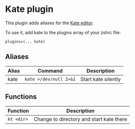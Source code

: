 # Kate plugin

This plugin adds aliases for the [Kate editor](https://kate-editor.org).

To use it, add kate to the plugins array of your zshrc file:
```
plugins=(... kate)
```

## Aliases

| Alias | Command                | Description         |
|-------|------------------------|---------------------|
| kate  | `kate >/dev/null 2>&1` | Start kate silently |

## Functions

| Function   | Description                              |
|------------|------------------------------------------|
| `kt <dir>` | Change to directory and start kate there |
